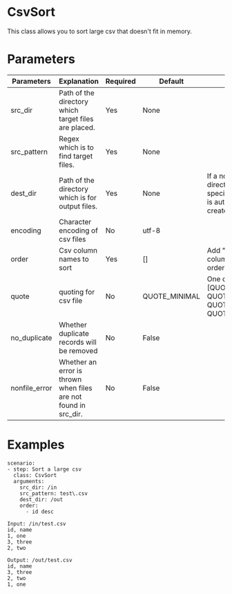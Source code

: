 # CsvSort
This class allows you to sort large csv that doesn't fit in memory.

# Parameters
|Parameters|Explanation|Required|Default|Remarks|
|----------|-----------|--------|-------|-------|
|src_dir|Path of the directory which target files are placed.|Yes|None||
|src_pattern|Regex which is to find target files.|Yes|None||
|dest_dir|Path of the directory which is for output files.|Yes|None|If a non-existent directory path is specified, the directory is automatically created.|
|encoding|Character encoding of csv files|No|utf-8||
|order|Csv column names to sort|Yes|[]|Add "desc" to the column name if reverse orders are required|
|quote|quoting for csv file|No|QUOTE_MINIMAL| One of the followings [QUOTE_ALL, QUOTE_MINIMAL, QUOTE_NONNUMERIC, QUOTE_NONE]|
|no_duplicate|Whether duplicate records will be removed|No|False||
|nonfile_error|Whether an error is thrown when files are not found in src_dir.|No|False||

# Examples
```
scenario:
- step: Sort a large csv
  class: CsvSort
  arguments:
    src_dir: /in
    src_pattern: test\.csv
    dest_dir: /out
    order:
      - id desc

Input: /in/test.csv
id, name
1, one
3, three
2, two

Output: /out/test.csv
id, name
3, three
2, two
1, one
```